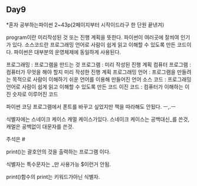 ## Day9

*혼자 공부하는파이썬 2~43p(2페이지부터 시작이드라구 한 단원 끝낸겨)

program이란 미리작성된 것 또는 진행 계획을 뜻한다.
파이썬이 여러곳에 잘씌여 인기가 있다.
소스코드란 프로그래밍 언어로 사람이 쉽게 읽고 이해할 수 있도록 만든 코드이다.
파이썬은 대부분의 운영체제에 동일하게 사용된다.

프로그래밍 : 프로그램을 만드는 것
프로그램 : 미리 작성된 진행 계획
컴퓨터 프로그램 : 컴퓨터가 무엇을 해야 할지 미리 작성한 진행 계획
프로그래밍 언어 : 프로그램을 만들려는 목적으로 사람이 이해하기 쉬운 언어를 이용해 만들어진 언어
소스 코드 : 프로그래밍 언어로 사람이 쉽게 읽고 이해할 수 있도록 만든 코드
이진 코드 : 컴퓨터가 이해하는 이진 숫자로 이루어진 코드

파이썬 코딩 프로그램에서 폰트를 바꾸고 싶었지만 책을 따라해도 안됬다. ㅡ,.ㅡ

식별자에는 스네이크 케이스 캐멀 케이스가있다.
스네이크 케이스는 공백대신_를 쓴것, 캐멀은 공백없이 대문자를 쓴것.

주석은 #

print()는 괄호안의 것을 출력하는 프로그램 이다.

식별자는 특수문자는 _만 사용가능 $이런거 안됨.

print()함수의 print는 키워드가아닌 식별자.